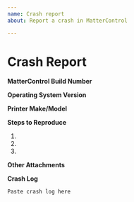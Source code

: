 ```yaml
---
name: Crash report
about: Report a crash in MatterControl

---
```


Crash Report
============

<!-- 🚨 STOP 🚨 𝗦𝗧𝗢𝗣 🚨 𝑺𝑻𝑶𝑷 🚨 -->

<!--
Before filing, check if the issue already exists (either open or closed) by using the search bar on the issues page. If it does, comment on the original issue. Even if it's closed, we can reopen it based on your comment.

Please COMPLETELY fill in the information below. You are must also upload a crash log.
-->

**MatterControl Build Number**
<!-- Example: 2.0.0-9999. To find this, go to the MatterControl menu in the top left and click "About MatterControl" -->

**Operating System Version**
<!-- Examples: Windows 10, macOS 10.14, Ubuntu 18.10, Android -->

**Printer Make/Model**
<!-- Example: Pulse C-232 -->

**Steps to Reproduce**
<!-- Describe how to make the crash happen. Start at the very beginning (opening MatterControl) and explain everything you did to make the crash occur, step by step. Follow the steps yourself and make sure that you can get the crash to happen again. If it is difficult to explain, then you are encouraged to include screenshots or a screen recording. If the crash is related to a particular file you are working with, include it in the next section. -->

1. 
2. 
3. 

**Other Attachments**
<!-- Include any other files related to the crash here. You may have to pack them in a .zip in order to upload them to GitHub. For instance, this might include the STL file you were trying to print. If the crash is related to slicing, then also include your exported printer settings. To export your settings, go to the three dots menu in the top right of MatterControl (next to the hot end controls) and choose "Export All Settings". -->

**Crash Log**
<!--
A crash log is required for us to determine what went wrong. If you do not include a crash log, your report will be closed. Follow the instructions for your platform to collect the log.

WINDOWS

    1. Right click on ‘My Computer’ and select ‘Manage.’
    2. In the menu on the left, navigate to ‘System Tools’ > ‘Event Viewer’ > ‘Windows Logs’.
    3. Click on ‘Application’ to show logs in the middle window pane, then click ‘Filter Current Log’ in the right window pane, then check ‘Error’ and hit ‘OK’.
    4. In the right window pane, choose ‘Save Filtered Log File As’. Give the file (should be in .evtx format) a descriptive name.
    5. Attach the .evtx file to this report.

MAC

    1. Close any open instances of MatterControl.
    2. Go to the 'Applications' folder.
    3. Locate the MatterControl.app file.
    4. Right-click and select "Show Package Contents".
    5. Navigate to 'Contents' > 'MacOS'.
    6. Double click the 'MatterControlMac' file (this will open a terminal window and start the application).
    7. Copy the output. If MatterControl crashes upon startup copy the message that appears in the terminal window immediately. If the crash is triggered by a specific event, recreate the event and then copy the message that appears.
    8. Paste the output below, between the triple tick marks.

LINUX

    Run `mattercontrol` from a terminal. Copy all output and paste it below, between the triple tick marks.

ANDROID (MatterControl T10, T7X)

    Crash logs are difficult to collect from Android. If possible, try to make the same crash happen on a PC and collect the log from there.
-->

```
Paste crash log here
```
